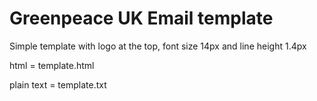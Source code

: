 Greenpeace UK Email template
===================

Simple template with logo at the top, font size 14px and line height 1.4px

html = template.html

plain text = template.txt
